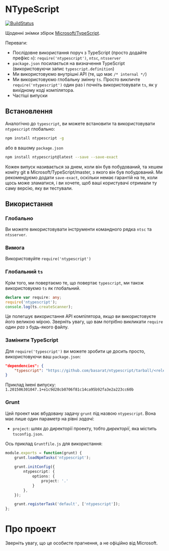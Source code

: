 # NTypeScript

[![BuildStatus](https://travis-ci.org/TypeStrong/ntypescript.svg)](https://travis-ci.org/TypeStrong/ntypescript)

Щоденні знімки збірок [Microsoft/TypeScript](https://github.com/Microsoft/TypeScript).

Переваги:

* Послідовне використання поруч з TypeScript (просто додайте префікс `n`): `require('ntypescript')`, `ntsc`, `ntsserver`
* `package.json` посилається на визначення TypeScript (використовуючи запис `typescript.definition`)
* Ми використовуємо внутрішні API (те, що має `/* internal */`)
* Ми використовуємо глобальну змінну `ts`. Просто викличте `require('ntypescript')` один раз і почніть використовувати `ts`, як у вихідному коді компілятора.
* Частіші випуски

## Встановлення
Аналогічно до `typescript`, ви можете встановити та використовувати `ntypescript` глобально:

``` sh
npm install ntypescript -g
```

або в вашому `package.json`

```sh
npm install ntypescript@latest --save --save-exact
```

Кожен випуск називається за днем, коли він був побудований, та хешем коміту git в Microsoft/TypeScript/master, з якого він був побудований. Ми рекомендуємо додати `save-exact`, оскільки немає гарантій на те, коли щось може зламатися, і ви хочете, щоб ваші користувачі отримали ту саму версію, яку ви тестували.

## Використання

### Глобально
Ви можете використовувати інструменти командного рядка `ntsc` та `ntsserver`.

### Вимога
Використовуйте `require('ntypescript')`

### Глобальний `ts`
Крім того, ми повертаємо те, що повертає `typescript`, ми також використовуємо `ts` як глобальний.

```ts
declare var require: any;
require('ntypescript');
console.log(ts.createScanner);
```
Це полегшує використання API компілятора, якщо ви використовуєте його великою мірою. Зверніть увагу, що вам потрібно викликати `require` *один раз* з будь-якого файлу.

### Замінити TypeScript
Для `require('typescript')` ви можете зробити це досить просто, використовуючи ваш `package.json`:

```json
"dependencies": {
    "typescript": "https://github.com/basarat/ntypescript/tarball/<release name>"
}
```
Приклад імені випуску: `1.201506301047.1+e1c9d28cb0706f81c14ca95b92fa3e2a223cc60b`

### Grunt
Цей проект має вбудовану задачу `grunt` під назвою `ntypescript`. Вона має лише один параметр на рівні *задачі*:

* `project`: шлях до директорії проекту, тобто *директорії*, яка містить `tsconfig.json`.

Ось приклад `Gruntfile.js` для використання:

```ts
module.exports = function(grunt) {    
    grunt.loadNpmTasks('ntypescript');
    
    grunt.initConfig({
        ntypescript: {
            options: {
                project: '.'
            }
        },
    });

    grunt.registerTask('default', ['ntypescript']);
};
```

# Про проект
Зверніть увагу, що це особисте прагнення, а не офіційно від Microsoft.